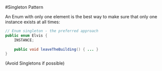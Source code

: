#Singleton Pattern

An Enum with only one element is the best way to make sure that only one instance exists at all times:

```java
// Enum singleton - the preferred approach
public enum Elvis {
    INSTANCE;
    
    public void leaveTheBuilding() { ... }
}
```  
(Avoid Singletons if possible)
